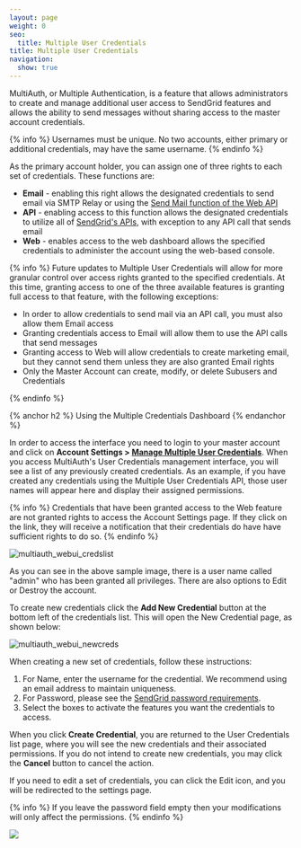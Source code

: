 ```yaml
---
layout: page
weight: 0
seo:
  title: Multiple User Credentials
title: Multiple User Credentials
navigation:
  show: true
---
```


MultiAuth, or Multiple Authentication, is a feature that allows administrators to create and manage additional user access to SendGrid features and allows the ability to send messages without sharing access to the master account credentials.

{% info %}
Usernames must be unique. No two accounts, either primary or additional credentials, may have the same username. 
{% endinfo %}

As the primary account holder, you can assign one of three rights to each set of credentials. These functions are:

-   **Email** - enabling this right allows the designated credentials to send email via SMTP Relay or using the [Send Mail function of the Web API]({{root_url}}/API_Reference/Web_API/mail.html)
-   **API** - enabling access to this function allows the designated credentials to utilize all of [SendGrid's APIs](http://support.sendgrid.com/entries/21197488-what-are-the-sendgrid-apis-and-what-do-they-do), with exception to any API call that sends email
-   **Web** - enables access to the web dashboard allows the specified credentials to administer the account using the web-based console.

{% info %}
Future updates to Multiple User Credentials will allow for more granular control over access rights granted to the specified credentials. At this time, granting access to one of the three available features is granting full access to that feature, with the following exceptions:

-   In order to allow credentials to send mail via an API call, you must also allow them Email access
-   Granting credentials access to Email will allow them to use the API calls that send messages
-   Granting access to Web will allow credentials to create marketing email, but they cannot send them unless they are also granted Email rights
-   Only the Master Account can create, modify, or delete Subusers and Credentials

{% endinfo %}

{% anchor h2 %}
Using the Multiple Credentials Dashboard 
{% endanchor %}

In order to access the interface you need to login to your master account and click on **Account Settings \> [Manage Multiple User Credentials](https://sendgrid.com/credentials)**. When you access MultiAuth's User Credentials management interface, you will see a list of any previously created credentials. As an example, if you have created any credentials using the Multiple User Credentials API, those user names will appear here and display their assigned permissions.

{% info %}
Credentials that have been granted access to the Web feature are not granted rights to access the Account Settings page. If they click on the link, they will receive a notification that their credentials do have have sufficient rights to do so. 
{% endinfo %}

![]({{root_url}}/images/multiple_credentials_1.png "multiauth_webui_credslist")

As you can see in the above sample image, there is a user name called "admin" who has been granted all privileges. There are also options to Edit or Destroy the account.

To create new credentials click the **Add New Credential** button at the bottom left of the credentials list. This will open the New Credential page, as shown below:

![]({{root_url}}/images/multiple_credentials_2.png "multiauth_webui_newcreds")

When creating a new set of credentials, follow these instructions:

1.  For Name, enter the username for the credential. We recommend using an email address to maintain uniqueness.
2.  For Password, please see the [SendGrid password requirements]({{root_url}}{{site.password_requirements}}).
3.  Select the boxes to activate the features you want the credentials to access.

When you click **Create Credential**, you are returned to the User Credentials list page, where you will see the new credentials and their associated permissions. If you do not intend to create new credentials, you may click the **Cancel** button to cancel the action.

If you need to edit a set of credentials, you can click the Edit icon, and you will be redirected to the settings page.

{% info %}
If you leave the password field empty then your modifications will only affect the permissions. 
{% endinfo %}

![]({{root_url}}/images/multiple_credentials_3.png)

## 
